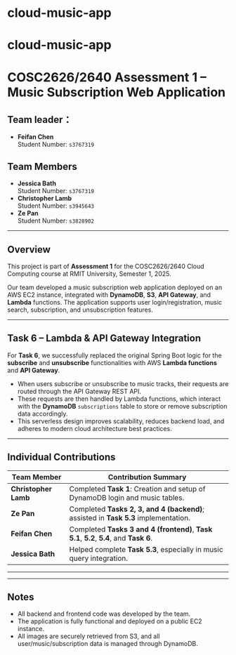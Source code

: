 # cloud-music-app
# cloud-music-app
# COSC2626/2640 Assessment 1 – Music Subscription Web Application

## Team leader：
- **Feifan Chen**  
  Student Number: `s3767319`
## Team Members
- **Jessica Bath**  
  Student Number: `s3767319`
- **Christopher Lamb**  
  Student Number: `s3945643`
- **Ze Pan**  
  Student Number: `s3828902`

---

## Overview

This project is part of **Assessment 1** for the COSC2626/2640 Cloud Computing course at RMIT University, Semester 1, 2025.

Our team developed a music subscription web application deployed on an AWS EC2 instance, integrated with **DynamoDB**, **S3**, **API Gateway**, and **Lambda** functions. The application supports user login/registration, music search, subscription, and unsubscription features.

---

## Task 6 – Lambda & API Gateway Integration

For **Task 6**, we successfully replaced the original Spring Boot logic for the **subscribe** and **unsubscribe** functionalities with AWS **Lambda functions** and **API Gateway**.

- When users subscribe or unsubscribe to music tracks, their requests are routed through the API Gateway REST API.
- These requests are then handled by Lambda functions, which interact with the **DynamoDB** `subscriptions` table to store or remove subscription data accordingly.
- This serverless design improves scalability, reduces backend load, and adheres to modern cloud architecture best practices.

---

## Individual Contributions

| Team Member       | Contribution Summary                                                                 |
|-------------------|--------------------------------------------------------------------------------------|
| **Christopher Lamb** | Completed **Task 1**: Creation and setup of DynamoDB login and music tables.       |
| **Ze Pan**           | Completed **Tasks 2, 3, and 4 (backend)**; assisted in **Task 5.3** implementation. |
| **Feifan Chen**      | Completed **Tasks 3 and 4 (frontend)**, **Task 5.1**, **5.2**, **5.4**, and **Task 6**. |
| **Jessica Bath**     | Helped complete **Task 5.3**, especially in music query integration.               |

---



---

## Notes

- All backend and frontend code was developed by the team.
- The application is fully functional and deployed on a public EC2 instance.
- All images are securely retrieved from S3, and all user/music/subscription data is managed through DynamoDB.
